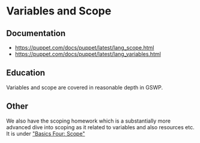 # Variables and Scope

## Documentation

* <https://puppet.com/docs/puppet/latest/lang_scope.html>
* <https://puppet.com/docs/puppet/latest/lang_variables.html>

## Education

Variables and scope are covered in reasonable depth in GSWP.

## Other

We also have the scoping homework which is a substantially more advanced dive into scoping as it related to variables and also resources etc. It is under ["Basics Four: Scope"](https://confluence.puppetlabs.com/display/PS/PS+Onboarding+and+Continuation+Training)
